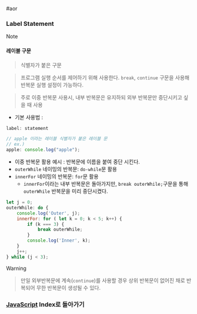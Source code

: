 #aor 
### Label Statement
>[!note]
>#### 레이블 구문
>
>>식별자가 붙은 구문
>
>>프로그램 실행 순서를 제어하기 위해 사용한다.
>>`break`, `continue` 구문을 사용해 반복문 실행 설정이 가능하다.
>
>>주로 이중 반복문 사용시, 내부 반복문은 유지하되 외부 반복문만 중단시키고 싶을 때 사용

- 기본 사용법 :
```javascript
label: statement

// apple 이라는 레이블 식별자가 붙은 레이블 문
// ex.)
apple: console.log("apple");
```

- 이중 반복문 활용 예시 : 반복문에 이름을 붙여 중단 시킨다.
- `outerWhile` 네이밍의 반복문: `do-while`문 활용
- `innerFor` 네이밍의 반복문: `for`문 활용
	- `innerFor`이라는 내부 반복문은 돌아가지만, `break outerWhile;`구문을 통해 `outerWhile` 반복문을 미리 중단시켰다.
```javascript
let j = 0;
outerWhile: do {
	console.log('Outer', j);
	innerFor: for ( let k = 0; k < 5; k++) {
		if (k === 3) {
			break outerWhile;
		}
		console.log('Inner', k);
	}
	j++;
} while (j < 3);
```

>[!warning]
>>만일 외부반복문에 계속(`continue`)를 사용할 경우 상위 반복문이 없어진 채로 반복되어 무한 반복문이 생성될 수 있다.
### [JavaScript](../../../Dev-Index/JavaScript.md) Index로 돌아가기
